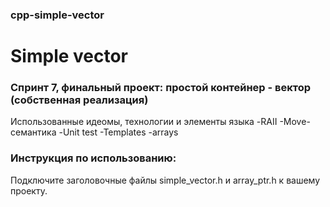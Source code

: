 ### cpp-simple-vector
# Simple vector
### Спринт 7, финальный проект: простой контейнер - вектор (собственная реализация)

Использованные идеомы, технологии и элементы языка
-RAII
-Move-семантика
-Unit test
-Templates
-arrays

### Инструкция по использованию:
Подключите заголовочные файлы simple_vector.h и array_ptr.h к вашему проекту.
